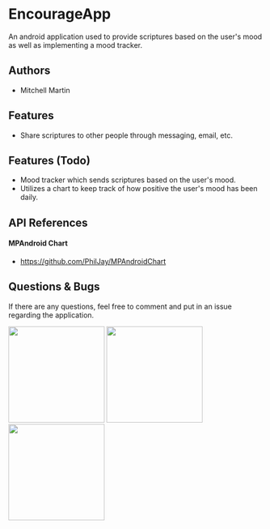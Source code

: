 # EncourageApp
An android application used to provide scriptures based on the
user's mood as well as implementing a mood tracker.

## Authors
- Mitchell Martin

## Features
- Share scriptures to other people through messaging, email, etc.

## Features (Todo)
- Mood tracker which sends scriptures based on the user's mood.
- Utilizes a chart to keep track of how positive the user's mood has been
  daily.
  
## API References
#### MPAndroid Chart
- https://github.com/PhilJay/MPAndroidChart

## Questions & Bugs
If there are any questions, feel free to comment and put in an issue regarding the application.

<p float="left">
   <img src="https://i.postimg.cc/ncmdsFs4/encourage-app-scr0.png" width="190" />
   <img src="https://i.postimg.cc/vTVv6hmY/encourage-app-scr1.png" width="190" />
   <img src="https://i.postimg.cc/d3r800WD/encourage-app-scr2.png" width="190" />
</p>
